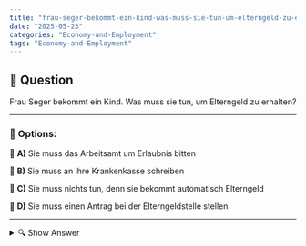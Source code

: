 ```yaml
---
title: "frau-seger-bekommt-ein-kind-was-muss-sie-tun-um-elterngeld-zu-erhalten"
date: "2025-05-23"
categories: "Economy-and-Employment"
tags: "Economy-and-Employment"
---
```


## 📌 **Question**

Frau Seger bekommt ein Kind. Was muss sie tun, um Elterngeld zu erhalten?



---

### 📝 **Options:**

🔘 **A)** Sie muss das Arbeitsamt um Erlaubnis bitten

🔘 **B)** Sie muss an ihre Krankenkasse schreiben

🔘 **C)** Sie muss nichts tun, denn sie bekommt automatisch Elterngeld

🔘 **D)** Sie muss einen Antrag bei der Elterngeldstelle stellen

---

<details>
  <summary>🔍 Show Answer</summary>

  <p>
💡  <b>Correct Answer:</b>  d
  </p>
  <p>
    📖<b>Explanation:</b>
    Elterngeld ist eine staatliche Leistung in Deutschland, die Eltern helfen soll, finanzielle Einbußen nach der Geburt eines Kindes auszugleichen. Um Elterngeld zu erhalten, müssen Eltern bestimmte rechtliche und administrative Schritte befolgen. Die Fragen drehen sich um die erforderlichen Maßnahmen, um erfolgreich Elterngeld zu beantragen. Es gibt verschiedene Optionen, aber im Allgemeinen müssen Eltern einen formellen Antrag bei der zuständigen Elterngeldstelle einreichen. Dies ist notwendig, um die finanzielle Unterstützung zu erhalten. Andere hier aufgeführte Optionen sind nicht korrekt oder führen nicht zum gewünschten Ergebnis.
  </p>
</details>
